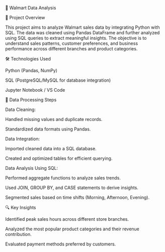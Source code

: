 🛒 Walmart Data Analysis


📌 Project Overview

This project aims to analyze Walmart sales data by integrating Python with SQL. The data was cleaned using Pandas DataFrame and further analyzed using SQL queries to extract meaningful insights. The objective is to understand sales patterns, customer preferences, and business performance across different branches and product categories.


🛠️ Technologies Used

Python (Pandas, NumPy)

SQL (PostgreSQL/MySQL for database integration)

Jupyter Notebook / VS Code

📂 Data Processing Steps

Data Cleaning:

Handled missing values and duplicate records.

Standardized data formats using Pandas.

Data Integration:

Imported cleaned data into a SQL database.

Created and optimized tables for efficient querying.

Data Analysis Using SQL:

Performed aggregate functions to analyze sales trends.

Used JOIN, GROUP BY, and CASE statements to derive insights.

Segmented sales based on time shifts (Morning, Afternoon, Evening).


🔍 Key Insights


Identified peak sales hours across different store branches.

Analyzed the most popular product categories and their revenue contribution.

Evaluated payment methods preferred by customers.

